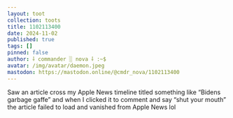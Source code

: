 ```yaml
---
layout: toot
collection: toots
title: 1102113400
date: 2024-11-02
published: true
tags: []
pinned: false
author: ⸸ commander ░ nova ⸸ :~$
avatar: /img/avatar/daemon.jpeg
mastodon: https://mastodon.online/@cmdr_nova/1102113400
---
```


Saw an article cross my Apple News timeline titled something like “Bidens garbage gaffe” and when I clicked it to comment and say “shut your mouth” the article failed to load and vanished from Apple News lol
